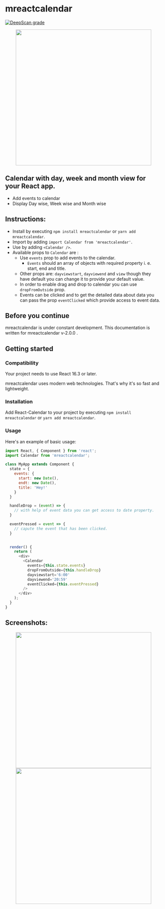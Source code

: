# mreactcalendar
[![DeepScan grade](https://deepscan.io/api/teams/9561/projects/12100/branches/183125/badge/grade.svg)](https://deepscan.io/dashboard#view=project&tid=9561&pid=12100&bid=183125)

<div align="center">
  <img width="436" heigth="398" src="https://firebasestorage.googleapis.com/v0/b/mithleshyadavcomnp.appspot.com/o/Screenshot%20from%202020-04-27%2020-06-23%201.png?alt=media&token=eb6099fa-3354-4f0c-accc-bb3c4c8f1a78">
</div>

## Calendar with day, week and month view for your React app.

* Add events to calendar
* Display Day wise, Week wise and Month wise


## Instructions:
* Install by executing `npm install mreactcalendar` or `yarn add mreactcalendar`.
* Import by adding `import Calendar from 'mreactcalendar'`.
* Use by adding `<Calendar />`. 
* Available props to `Calendar` are : 
  * Use `events` prop to add events to the calendar.
      * `Events` should an array of objects with required property i. e. start, end and title.
  * Other props are: `dayviewstart`, `dayviewend` and `view` though they have default you can change it to provide your default value.
  * In order to enable drag and drop to calendar you can use `dropFromOutside` prop.
  * Events can be clicked and to get the detailed data about data you can pass the prop `eventClicked` which provide access to event data.


## Before you continue

mreactcalendar is under constant development. This documentation is written for mreactcalendar v-2.0.0 .

## Getting started

### Compatibility

Your project needs to use React 16.3 or later.

mreactcalendar uses modern web technologies. That's why it's so fast and lightweight.


### Installation

Add React-Calendar to your project by executing `npm install mreactcalendar` or `yarn add mreactcalendar`.

### Usage

Here's an example of basic usage:

```js
import React, { Component } from 'react';
import Calendar from 'mreactcalendar';

class MyApp extends Component {
  state = {
    events: {
      start: new Date(),
      endt: new Date(),
      title: 'Hey!'
    }
  }

  handleDrop = (event) => {
    // with help of event data you can get access to date property.
  }

  eventPressed = event => {
    // capute the event that has been clicked.
  }
  

  render() {
    return (
      <div>
        <Calendar
          events={this.state.events}
          dropFromOutside={this.handleDrop}
          dayviewstart='6:00'
          dayviewend='20:59'
          eventClicked={this.eventPressed}
        /> 
      </div>
    );
  }
}
```

## Screenshots: 
  <div align="center">
  <img width="436" heigth="398" src="https://firebasestorage.googleapis.com/v0/b/mithleshyadavcomnp.appspot.com/o/Screenshot%20from%202020-04-27%2020-06-30%201.png?alt=media&token=da4b3ce2-42da-4d1c-b254-a3dbb03ef8ae">
  <br>
  <img width="436" heigth="398" src="https://firebasestorage.googleapis.com/v0/b/mithleshyadavcomnp.appspot.com/o/Screenshot%20from%202020-04-27%2020-06-40%201.png?alt=media&token=f7de3e49-0f89-4fd9-ac02-cae19ab88a67">
</div>
 
